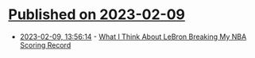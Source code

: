# [Published on 2023-02-09](index.md)

* [2023-02-09, 13:56:14](https://news.ycombinator.com/item?id=34723900) - [What I Think About LeBron Breaking My NBA Scoring Record](https://kareem.substack.com/p/what-i-think-about-lebron-breaking)
